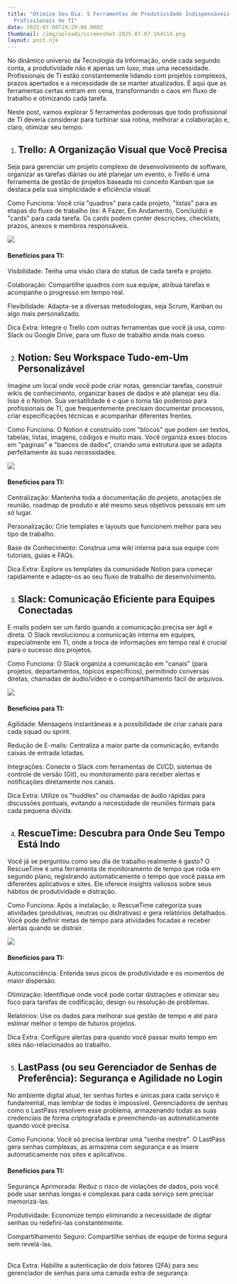 ```yaml
---
title: "Otimize Seu Dia: 5 Ferramentas de Produtividade Indispensáveis para
  Profissionais de TI"
date: 2025-07-08T19:29:00.000Z
thumbnail: /img/uploads/screenshot-2025-07-07-164114.png
layout: post.njk
---
```

<!--StartFragment-->

No dinâmico universo da Tecnologia da Informação, onde cada segundo conta, a produtividade não é apenas um luxo, mas uma necessidade. Profissionais de TI estão constantemente lidando com projetos complexos, prazos apertados e a necessidade de se manter atualizados. É aqui que as ferramentas certas entram em cena, transformando o caos em fluxo de trabalho e otimizando cada tarefa.

Neste post, vamos explorar 5 ferramentas poderosas que todo profissional de TI deveria considerar para turbinar sua rotina, melhorar a colaboração e, claro, otimizar seu tempo.

1. ## Trello: A Organização Visual que Você Precisa

Seja para gerenciar um projeto complexo de desenvolvimento de software, organizar as tarefas diárias ou até planejar um evento, o Trello é uma ferramenta de gestão de projetos baseada no conceito Kanban que se destaca pela sua simplicidade e eficiência visual.

Como Funciona: Você cria "quadros" para cada projeto, "listas" para as etapas do fluxo de trabalho (ex: A Fazer, Em Andamento, Concluído) e "cards" para cada tarefa. Os cards podem conter descrições, checklists, prazos, anexos e membros responsáveis.

![](/img/uploads/trello.iterf.png)

#### Benefícios para TI:

Visibilidade: Tenha uma visão clara do status de cada tarefa e projeto.

Colaboração: Compartilhe quadros com sua equipe, atribua tarefas e acompanhe o progresso em tempo real.

Flexibilidade: Adapta-se a diversas metodologias, seja Scrum, Kanban ou algo mais personalizado.

Dica Extra: Integre o Trello com outras ferramentas que você já usa, como Slack ou Google Drive, para um fluxo de trabalho ainda mais coeso.

2. ## Notion: Seu Workspace Tudo-em-Um Personalizável

Imagine um local onde você pode criar notas, gerenciar tarefas, construir wikis de conhecimento, organizar bases de dados e até planejar seu dia. Isso é o Notion. Sua versatilidade é o que o torna tão poderoso para profissionais de TI, que frequentemente precisam documentar processos, criar especificações técnicas e acompanhar diferentes frentes.

Como Funciona: O Notion é construído com "blocos" que podem ser textos, tabelas, listas, imagens, códigos e muito mais. Você organiza esses blocos em "páginas" e "bancos de dados", criando uma estrutura que se adapta perfeitamente às suas necessidades.

![](/img/uploads/notion.interf.png)

#### Benefícios para TI:

Centralização: Mantenha toda a documentação do projeto, anotações de reunião, roadmap de produto e até mesmo seus objetivos pessoais em um só lugar.

Personalização: Crie templates e layouts que funcionem melhor para seu tipo de trabalho.

Base de Conhecimento: Construa uma wiki interna para sua equipe com tutoriais, guias e FAQs.

Dica Extra: Explore os templates da comunidade Notion para começar rapidamente e adapte-os ao seu fluxo de trabalho de desenvolvimento.

3. ## Slack: Comunicação Eficiente para Equipes Conectadas

E-mails podem ser um fardo quando a comunicação precisa ser ágil e direta. O Slack revolucionou a comunicação interna em equipes, especialmente em TI, onde a troca de informações em tempo real é crucial para o sucesso dos projetos.

Como Funciona: O Slack organiza a comunicação em "canais" (para projetos, departamentos, tópicos específicos), permitindo conversas diretas, chamadas de áudio/vídeo e o compartilhamento fácil de arquivos.

![](/img/uploads/2b6be569ae0ecbb66cbf937577607d4d09a39e49.jfif)

#### Benefícios para TI:

Agilidade: Mensagens instantâneas e a possibilidade de criar canais para cada squad ou sprint.

Redução de E-mails: Centraliza a maior parte da comunicação, evitando caixas de entrada lotadas.

Integrações: Conecte o Slack com ferramentas de CI/CD, sistemas de controle de versão (Git), ou monitoramento para receber alertas e notificações diretamente nos canais.

Dica Extra: Utilize os "huddles" ou chamadas de áudio rápidas para discussões pontuais, evitando a necessidade de reuniões formais para cada pequena dúvida.

4. ## RescueTime: Descubra para Onde Seu Tempo Está Indo

Você já se perguntou como seu dia de trabalho realmente é gasto? O RescueTime é uma ferramenta de monitoramento de tempo que roda em segundo plano, registrando automaticamente o tempo que você passa em diferentes aplicativos e sites. Ele oferece insights valiosos sobre seus hábitos de produtividade e distração.

Como Funciona: Após a instalação, o RescueTime categoriza suas atividades (produtivas, neutras ou distrativas) e gera relatórios detalhados. Você pode definir metas de tempo para atividades focadas e receber alertas quando se distrair.

![](/img/uploads/lastpass.interf.png)

#### Benefícios para TI:

Autoconsciência: Entenda seus picos de produtividade e os momentos de maior dispersão.

Otimização: Identifique onde você pode cortar distrações e otimizar seu foco para tarefas de codificação, design ou resolução de problemas.

Relatórios: Use os dados para melhorar sua gestão de tempo e até para estimar melhor o tempo de futuros projetos.

Dica Extra: Configure alertas para quando você passar muito tempo em sites não-relacionados ao trabalho.

5. ## LastPass (ou seu Gerenciador de Senhas de Preferência): Segurança e Agilidade no Login

No ambiente digital atual, ter senhas fortes e únicas para cada serviço é fundamental, mas lembrar de todas é impossível. Gerenciadores de senhas como o LastPass resolvem esse problema, armazenando todas as suas credenciais de forma criptografada e preenchendo-as automaticamente quando você precisa.

Como Funciona: Você só precisa lembrar uma "senha mestre". O LastPass gera senhas complexas, as armazena com segurança e as insere automaticamente nos sites e aplicativos.

#### Benefícios para TI:

Segurança Aprimorada: Reduz o risco de violações de dados, pois você pode usar senhas longas e complexas para cada serviço sem precisar memorizá-las.

Produtividade: Economize tempo eliminando a necessidade de digitar senhas ou redefini-las constantemente.

Compartilhamento Seguro: Compartilhe senhas de equipe de forma segura sem revelá-las.

\
Dica Extra: Habilite a autenticação de dois fatores (2FA) para seu gerenciador de senhas para uma camada extra de segurança.

<!--EndFragment-->